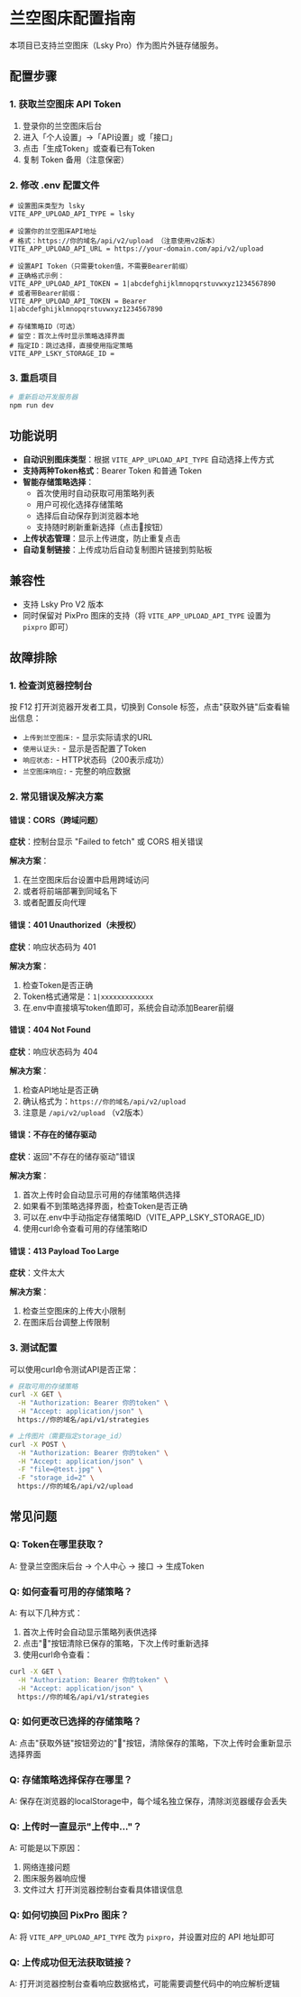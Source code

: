 # 兰空图床配置指南

本项目已支持兰空图床（Lsky Pro）作为图片外链存储服务。

## 配置步骤

### 1. 获取兰空图床 API Token

1. 登录你的兰空图床后台
2. 进入「个人设置」→「API设置」或「接口」
3. 点击「生成Token」或查看已有Token
4. 复制 Token 备用（注意保密）

### 2. 修改 .env 配置文件

```env
# 设置图床类型为 lsky
VITE_APP_UPLOAD_API_TYPE = lsky

# 设置你的兰空图床API地址
# 格式：https://你的域名/api/v2/upload （注意使用v2版本）
VITE_APP_UPLOAD_API_URL = https://your-domain.com/api/v2/upload

# 设置API Token（只需要token值，不需要Bearer前缀）
# 正确格式示例：
VITE_APP_UPLOAD_API_TOKEN = 1|abcdefghijklmnopqrstuvwxyz1234567890
# 或者带Bearer前缀：
VITE_APP_UPLOAD_API_TOKEN = Bearer 1|abcdefghijklmnopqrstuvwxyz1234567890

# 存储策略ID（可选）
# 留空：首次上传时显示策略选择界面
# 指定ID：跳过选择，直接使用指定策略
VITE_APP_LSKY_STORAGE_ID = 
```

### 3. 重启项目

```bash
# 重新启动开发服务器
npm run dev
```

## 功能说明

- **自动识别图床类型**：根据 `VITE_APP_UPLOAD_API_TYPE` 自动选择上传方式
- **支持两种Token格式**：Bearer Token 和普通 Token
- **智能存储策略选择**：
  - 首次使用时自动获取可用策略列表
  - 用户可视化选择存储策略
  - 选择后自动保存到浏览器本地
  - 支持随时刷新重新选择（点击🔄按钮）
- **上传状态管理**：显示上传进度，防止重复点击
- **自动复制链接**：上传成功后自动复制图片链接到剪贴板

## 兼容性

- 支持 Lsky Pro V2 版本
- 同时保留对 PixPro 图床的支持（将 `VITE_APP_UPLOAD_API_TYPE` 设置为 `pixpro` 即可）

## 故障排除

### 1. 检查浏览器控制台

按 F12 打开浏览器开发者工具，切换到 Console 标签，点击"获取外链"后查看输出信息：

- `上传到兰空图床:` - 显示实际请求的URL
- `使用认证头:` - 显示是否配置了Token
- `响应状态:` - HTTP状态码（200表示成功）
- `兰空图床响应:` - 完整的响应数据

### 2. 常见错误及解决方案

#### 错误：CORS（跨域问题）
**症状**：控制台显示 "Failed to fetch" 或 CORS 相关错误

**解决方案**：
1. 在兰空图床后台设置中启用跨域访问
2. 或者将前端部署到同域名下
3. 或者配置反向代理

#### 错误：401 Unauthorized（未授权）
**症状**：响应状态码为 401

**解决方案**：
1. 检查Token是否正确
2. Token格式通常是：`1|xxxxxxxxxxxxx`
3. 在.env中直接填写token值即可，系统会自动添加Bearer前缀

#### 错误：404 Not Found
**症状**：响应状态码为 404

**解决方案**：
1. 检查API地址是否正确
2. 确认格式为：`https://你的域名/api/v2/upload`
3. 注意是 `/api/v2/upload` （v2版本）

#### 错误：不存在的储存驱动
**症状**：返回"不存在的储存驱动"错误

**解决方案**：
1. 首次上传时会自动显示可用的存储策略供选择
2. 如果看不到策略选择界面，检查Token是否正确
3. 可以在.env中手动指定存储策略ID（VITE_APP_LSKY_STORAGE_ID）
4. 使用curl命令查看可用的存储策略ID

#### 错误：413 Payload Too Large
**症状**：文件太大

**解决方案**：
1. 检查兰空图床的上传大小限制
2. 在图床后台调整上传限制

### 3. 测试配置

可以使用curl命令测试API是否正常：

```bash
# 获取可用的存储策略
curl -X GET \
  -H "Authorization: Bearer 你的token" \
  -H "Accept: application/json" \
  https://你的域名/api/v1/strategies

# 上传图片（需要指定storage_id）
curl -X POST \
  -H "Authorization: Bearer 你的token" \
  -H "Accept: application/json" \
  -F "file=@test.jpg" \
  -F "storage_id=2" \
  https://你的域名/api/v2/upload
```

## 常见问题

### Q: Token在哪里获取？
A: 登录兰空图床后台 → 个人中心 → 接口 → 生成Token

### Q: 如何查看可用的存储策略？
A: 有以下几种方式：
1. 首次上传时会自动显示策略列表供选择
2. 点击"🔄"按钮清除已保存的策略，下次上传时重新选择
3. 使用curl命令查看：
```bash
curl -X GET \
  -H "Authorization: Bearer 你的token" \
  -H "Accept: application/json" \
  https://你的域名/api/v1/strategies
```

### Q: 如何更改已选择的存储策略？
A: 点击"获取外链"按钮旁边的"🔄"按钮，清除保存的策略，下次上传时会重新显示选择界面

### Q: 存储策略选择保存在哪里？
A: 保存在浏览器的localStorage中，每个域名独立保存，清除浏览器缓存会丢失

### Q: 上传时一直显示"上传中..."？
A: 可能是以下原因：
1. 网络连接问题
2. 图床服务器响应慢
3. 文件过大
打开浏览器控制台查看具体错误信息

### Q: 如何切换回 PixPro 图床？
A: 将 `VITE_APP_UPLOAD_API_TYPE` 改为 `pixpro`，并设置对应的 API 地址即可

### Q: 上传成功但无法获取链接？
A: 打开浏览器控制台查看响应数据格式，可能需要调整代码中的响应解析逻辑